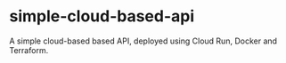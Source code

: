 # simple-cloud-based-api
A simple cloud-based based API, deployed using Cloud Run, Docker and Terraform.
